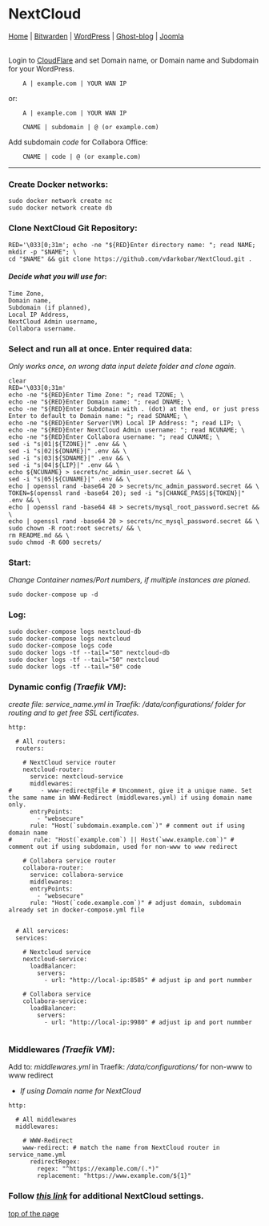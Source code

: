 # NextCloud
  
<p align="left">
  <a href="https://github.com/vdarkobar/Home_Cloud#small-home-cloud">Home</a> |
  <a href="https://github.com/vdarkobar/Bitwarden#bitwarden">Bitwarden</a> |
  <a href="https://github.com/vdarkobar/WordPress#wordpress">WordPress</a> |
  <a href="https://github.com/vdarkobar/Ghost-blog#ghost-blog">Ghost-blog</a> |
  <a href="https://github.com/vdarkobar/Portainer">Joomla</a>  
  <br><br>
</p>  
  
Login to <a href="https://dash.cloudflare.com/">CloudFlare</a> and set Domain name, or Domain name and Subdomain for your WordPress.
```
    A | example.com | YOUR WAN IP
```
or:
```
    A | example.com | YOUR WAN IP
```
```
    CNAME | subdomain | @ (or example.com)
```
Add subdomain *code* for Collabora Office:
```
    CNAME | code | @ (or example.com)
```
---

### Create Docker networks:
```
sudo docker network create nc
sudo docker network create db
```
### Clone NextCloud Git Repository:
```
RED='\033[0;31m'; echo -ne "${RED}Enter directory name: "; read NAME; mkdir -p "$NAME"; \
cd "$NAME" && git clone https://github.com/vdarkobar/NextCloud.git .
```
  
#### *Decide what you will use for*:
```
Time Zone,
Domain name,
Subdomain (if planned),
Local IP Address,
NextCloud Admin username,
Collabora username.
```
  
### Select and run all at once. Enter required data:
*Only works once, on wrong data input delete folder and clone again*.

```
clear
RED='\033[0;31m'
echo -ne "${RED}Enter Time Zone: "; read TZONE; \
echo -ne "${RED}Enter Domain name: "; read DNAME; \
echo -ne "${RED}Enter Subdomain with . (dot) at the end, or just press Enter to default to Domain name: "; read SDNAME; \
echo -ne "${RED}Enter Server(VM) Local IP Address: "; read LIP; \
echo -ne "${RED}Enter NextCloud Admin username: "; read NCUNAME; \
echo -ne "${RED}Enter Collabora username: "; read CUNAME; \
sed -i "s|01|${TZONE}|" .env && \
sed -i "s|02|${DNAME}|" .env && \
sed -i "s|03|${SDNAME}|" .env && \
sed -i "s|04|${LIP}|" .env && \
echo ${NCUNAME} > secrets/nc_admin_user.secret && \
sed -i "s|05|${CUNAME}|" .env && \
echo | openssl rand -base64 20 > secrets/nc_admin_password.secret && \
TOKEN=$(openssl rand -base64 20); sed -i "s|CHANGE_PASS|${TOKEN}|" .env && \
echo | openssl rand -base64 48 > secrets/mysql_root_password.secret && \
echo | openssl rand -base64 20 > secrets/nc_mysql_password.secret && \
sudo chown -R root:root secrets/ && \
rm README.md && \
sudo chmod -R 600 secrets/
```
  
### Start:
*Change Container names/Port numbers, if multiple instances are planed.*
```
sudo docker-compose up -d
```
### Log:
```
sudo docker-compose logs nextcloud-db
sudo docker-compose logs nextcloud
sudo docker-compose logs code
sudo docker logs -tf --tail="50" nextcloud-db
sudo docker logs -tf --tail="50" nextcloud
sudo docker logs -tf --tail="50" code
```
  
### Dynamic config *(Traefik VM)*:
*create file: service_name.yml in Traefik: /data/configurations/ folder for routing and to get free SSL certificates.*

```
http:

  # All routers:
  routers:

    # NextCloud service router
    nextcloud-router:
      service: nextcloud-service
      middlewares:
#        - www-redirect@file # Uncomment, give it a unique name. Set the same name in WWW-Redirect (middlewares.yml) if using domain name only.
      entryPoints:
        - "websecure"
      rule: "Host(`subdomain.example.com`)" # comment out if using domain name
#      rule: "Host(`example.com`) || Host(`www.example.com`)" # comment out if using subdomain, used for non-www to www redirect

    # Collabora service router
    collabora-router:
      service: collabora-service
      middlewares:
      entryPoints:
        - "websecure"
      rule: "Host(`code.example.com`)" # adjust domain, subdomain already set in docker-compose.yml file


  # All services:
  services:

    # Nextcloud service
    nextcloud-service:
      loadBalancer:
        servers:
          - url: "http://local-ip:8585" # adjust ip and port nummber

    # Collabora service
    collabora-service:
      loadBalancer:
        servers:
          - url: "http://local-ip:9980" # adjust ip and port nummber
          
```
  
### Middlewares *(Traefik VM)*:
Add to: *middlewares.yml* in Traefik: */data/configurations/* for non-www to www redirect  
  
* *If using Domain name for NextCloud*
```
http:

  # All middlewares
  middlewares:
  
    # WWW-Redirect
    www-redirect: # match the name from NextCloud router in service_name.yml
      redirectRegex:
        regex: "^https://example.com/(.*)"
        replacement: "https://www.example.com/${1}"
```  
  
### Follow <i><a href="https://github.com/vdarkobar/shared/blob/main/NextCloud.md#edit-configphp-file">this link</a></i> for additional NextCloud settings.  
  

<a href="https://github.com/vdarkobar/NextCloud#nextcloud">top of the page</a>
